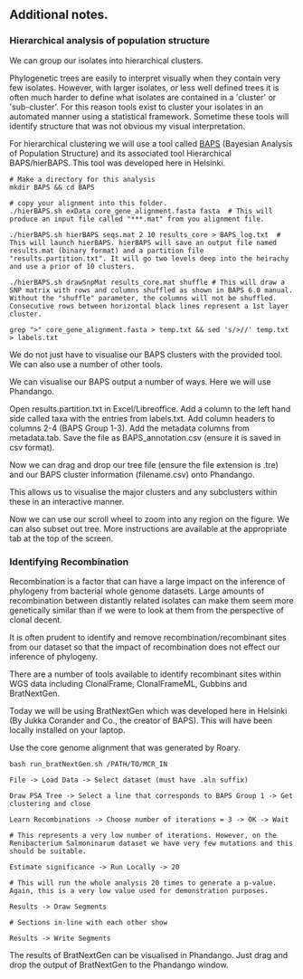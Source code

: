 
## Additional notes. 

### Hierarchical analysis of population structure 

We can group our isolates into hierarchical clusters.  

Phylogenetic trees are easily to interpret visually when they contain very few isolates. However, with larger isolates, or less well defined trees it is often much harder to define what isolates are contained in a 'cluster' or 'sub-cluster'. 
For this reason tools exist to cluster your isolates in an automated manner using a statistical framework. Sometime these tools will identify structure that was not obvious my visual interpretation. 

For hierarchical clustering we will use a tool called [BAPS](http://www.helsinki.fi/bsg/software/BAPS/) (Bayesian Analysis of Population Structure) and its associated tool Hierarchical BAPS/hierBAPS. This tool was developed here in Helsinki. 

```
# Make a directory for this analysis 
mkdir BAPS && cd BAPS

# copy your alignment into this folder.  
./hierBAPS.sh exData core_gene_alignment.fasta fasta  # This will produce an input file called "***.mat" from you alignment file.

./hierBAPS.sh hierBAPS seqs.mat 2 10 results_core > BAPS_log.txt  # This will launch hierBAPS. hierBAPS will save an output file named results.mat (binary format) and a partition file "results.partition.txt". It will go two levels deep into the heirachy and use a prior of 10 clusters. 

./hierBAPS.sh drawSnpMat results_core.mat shuffle # This will draw a SNP matrix with rows and columns shuffled as shown in BAPS 6.0 manual. Without the "shuffle" parameter, the columns will not be shuffled. Consecutive rows between horizontal black lines represent a 1st layer cluster.

grep ">" core_gene_alignment.fasta > temp.txt && sed 's/>//' temp.txt > labels.txt

```

We do not just have to visualise our BAPS clusters with the provided tool. We can also use a number of other tools. 

We can visualise our BAPS output a number of ways. Here we will use Phandango. 

Open results.partition.txt in Excel/Libreoffice. Add a column to the left hand side called taxa with the entries from labels.txt. Add column headers to columns 2-4 (BAPS Group 1-3). 
Add the metadata columns from metadata.tab. Save the file as BAPS_annotation.csv (ensure it is saved in csv format). 

Now we can drag and drop our tree file (ensure the file extension is .tre) and our BAPS cluster information (filename.csv) onto Phandango. 

This allows us to visualise the major clusters and any subclusters within these in an interactive manner. 

Now we can use our scroll wheel to zoom into any region on the figure. We can also subset out tree. More instructions are available at the appropriate tab at the top of the screen. 


### Identifying Recombination 

Recombination is a factor that can have a large impact on the inference of phylogeny from bacterial whole genome datasets. 
Large amounts of recombination between distantly related isolates can make them seem more genetically similar than if we were to look at them from the perspective of clonal decent. 

It is often prudent to identify and remove recombination/recombinant sites from our dataset so that the impact of recombination does not effect our inference of phylogeny. 

There are a number of tools available to identify recombinant sites within WGS data including ClonalFrame, ClonalFrameML, Gubbins and BratNextGen. 

Today we will be using BratNextGen which was developed here in Helsinki (By Jukka Corander and Co., the creator of BAPS). This will have been locally installed on your laptop.

Use the core genome alignment that was generated by Roary. 


```
bash run_bratNextGen.sh /PATH/TO/MCR_IN
 
File -> Load Data -> Select dataset (must have .aln suffix)

Draw PSA Tree -> Select a line that corresponds to BAPS Group 1 -> Get clustering and close

Learn Recombinations -> Choose number of iterations = 3 -> OK -> Wait 

# This represents a very low number of iterations. However, on the Renibacterium Salmoninarum dataset we have very few mutations and this should be suitable. 

Estimate significance -> Run Locally -> 20

# This will run the whole analysis 20 times to generate a p-value. Again, this is a very low value used for demonstration purposes. 

Results -> Draw Segments 

# Sections in-line with each other show 

Results -> Write Segments
```

The results of BratNextGen can be visualised in Phandango. Just drag and drop the output of BratNextGen to the Phandango window. 
